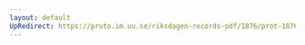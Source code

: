 ```yaml
---
layout: default
UpRedirect: https://pruto.im.uu.se/riksdagen-records-pdf/1876/prot-1876--fk--032/prot-1876--fk--032_049.pdf
---
```

